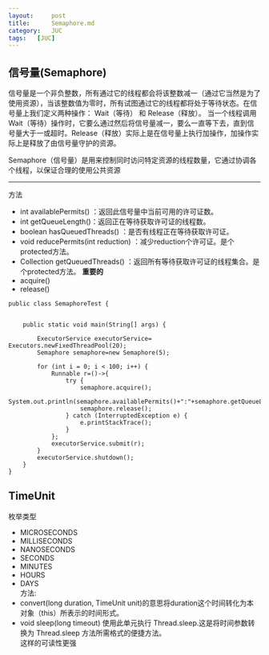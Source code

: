```yaml
---
layout:     post
title:      Semaphore.md
category:   JUC
tags:   [JUC]
---
```


## 信号量(Semaphore)
信号量是一个非负整数，所有通过它的线程都会将该整数减一（通过它当然是为了使用资源），当该整数值为零时，所有试图通过它的线程都将处于等待状态。在信号量上我们定义两种操作： Wait（等待） 和 Release（释放）。 当一个线程调用Wait（等待）操作时，它要么通过然后将信号量减一，要么一直等下去，直到信号量大于一或超时。Release（释放）实际上是在信号量上执行加操作，加操作实际上是释放了由信号量守护的资源。  
  
  Semaphore（信号量）是用来控制同时访问特定资源的线程数量，它通过协调各个线程，以保证合理的使用公共资源

---
方法
- int availablePermits() ：返回此信号量中当前可用的许可证数。
- int getQueueLength()：返回正在等待获取许可证的线程数。
- boolean hasQueuedThreads() ：是否有线程正在等待获取许可证。
- void reducePermits(int reduction) ：减少reduction个许可证。是个protected方法。
- Collection getQueuedThreads() ：返回所有等待获取许可证的线程集合。是个protected方法。
**重要的**
- acquire()
- release()

```
public class SemaphoreTest {


    public static void main(String[] args) {

        ExecutorService executorService= Executors.newFixedThreadPool(20);
        Semaphore semaphore=new Semaphore(5);

        for (int i = 0; i < 100; i++) {
            Runnable r=()->{
                try {
                    semaphore.acquire();
                    System.out.println(semaphore.availablePermits()+":"+semaphore.getQueueLength());
                    semaphore.release();
                } catch (InterruptedException e) {
                    e.printStackTrace();
                }
            };
            executorService.submit(r);
        }
        executorService.shutdown();
    }
}
```

## TimeUnit
枚举类型
- MICROSECONDS  
- MILLISECONDS     
- NANOSECONDS
- SECONDS          
- MINUTES     
- HOURS      
- DAYS      
方法:
- convert(long duration, TimeUnit unit)的意思将duration这个时间转化为本对象（this）所表示的时间形式。
-  void  sleep(long timeout)
          使用此单元执行 Thread.sleep.这是将时间参数转换为 Thread.sleep 方法所需格式的便捷方法。  
          这样的可读性更强